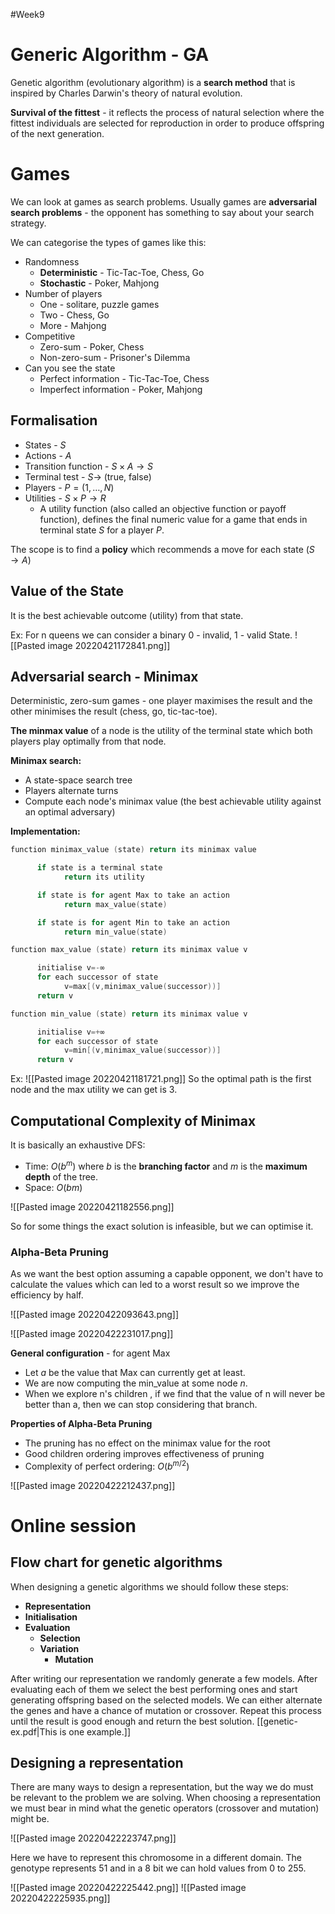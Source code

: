 #Week9 
# Generic Algorithm - GA
Genetic algorithm (evolutionary algorithm) is a **search method** that is inspired by Charles Darwin's theory of natural evolution.

**Survival of the fittest** - it reflects the process of natural selection where the fittest individuals are selected for reproduction in order to produce offspring of the next generation.

# Games
We can look at games as search problems. Usually games are **adversarial search problems** - the opponent has something to say about your search strategy.

We can categorise the types of games like this:
- Randomness
	- **Deterministic** - Tic-Tac-Toe, Chess, Go
	- **Stochastic** - Poker, Mahjong
- Number of players
	- One - solitare, puzzle games
	- Two - Chess, Go
	- More - Mahjong
- Competitive
	- Zero-sum - Poker, Chess
	- Non-zero-sum - Prisoner's Dilemma 
- Can you see the state
	- Perfect information - Tic-Tac-Toe, Chess
	- Imperfect information - Poker, Mahjong

## Formalisation
- States - $S$
- Actions - $A$
- Transition function - $S \times A \rightarrow S$
- Terminal test - $S \rightarrow$ (true, false)
- Players - $P=(1, \dots , N)$
- Utilities - $S \times P \rightarrow R$
	- A utility function (also called an objective function or payoff function), defines the final numeric value for a game that ends in terminal state $S$ for a player $P$.

The scope is to find a **policy** which recommends a move for each state ($S \rightarrow A$)

## Value of the State
It is the best achievable outcome (utility) from that state. 

Ex: For n queens we can consider a binary 0 - invalid, 1 - valid State. 
![[Pasted image 20220421172841.png]]

## Adversarial search - Minimax

Deterministic, zero-sum games - one player maximises the result and the other minimises the result (chess, go, tic-tac-toe).

**The minmax value** of a node is the utility of the terminal state which both players play optimally from that node.

**Minimax search:**
- A state-space search tree
- Players alternate turns
- Compute each node's minimax value (the best achievable utility against an optimal adversary)

**Implementation:**

``` C
function minimax_value (state) return its minimax value

      if state is a terminal state
            return its utility

      if state is for agent Max to take an action
            return max_value(state)

      if state is for agent Min to take an action
            return min_value(state)
```

``` C
function max_value (state) return its minimax value v

      initialise v=-∞
      for each successor of state
            v=max⁡[(v,minimax⁡_value(successor))]
      return v
```

``` C
function min_value (state) return its minimax value v

      initialise v=+∞
      for each successor of state
            v=min⁡[(v,minimax⁡_value(successor))]
      return v
```

Ex:
![[Pasted image 20220421181721.png]]
So the optimal path is the first node and the max utility we can get is 3.

## Computational Complexity of Minimax
It is basically an exhaustive DFS:
- Time: $O(b^{m})$ where $b$ is the **branching factor** and $m$ is the **maximum depth** of the tree.
- Space: $O(bm)$

![[Pasted image 20220421182556.png]]

So for some things the exact solution is infeasible, but we can optimise it. 

### Alpha-Beta Pruning
As we want the best option assuming a capable opponent, we don't have to calculate the values which can led to a worst result so we improve the efficiency by half.

![[Pasted image 20220422093643.png]]

![[Pasted image 20220422231017.png]]

**General configuration** - for agent Max
- Let $a$ be the value that Max can currently get at least.
- We are now computing the min_value at some node $n$.
- When we explore n's children , if we find that the value of n will never be better than a, then we can stop considering that branch.

**Properties of Alpha-Beta Pruning**
- The pruning has no effect on the minimax value for the root
- Good children ordering improves effectiveness of pruning
- Complexity of perfect ordering: $O(b^{m/2})$


![[Pasted image 20220422212437.png]]


# Online session

## Flow chart for genetic algorithms
When designing a genetic algorithms we should follow these steps:
- **Representation**
- **Initialisation**
- **Evaluation**
	- **Selection**
	- **Variation**
		- **Mutation**

After writing our representation we randomly generate a few models. After evaluating each of them we select the best performing ones and start generating offspring based on the selected models. We can either alternate the genes and have a chance of mutation or crossover. Repeat this process until the result is good enough and return the best solution. [[genetic-ex.pdf|This is one example.]]

## Designing a representation

There are many ways to design a representation, but the way we do must be relevant to the problem we are solving. When choosing a representation we must bear in mind what the genetic operators (crossover and mutation) might be.

![[Pasted image 20220422223747.png]]

Here we have to represent this chromosome in a different domain. The genotype represents 51 and in a 8 bit we can hold values from 0 to 255.

![[Pasted image 20220422225442.png]]
![[Pasted image 20220422225935.png]]